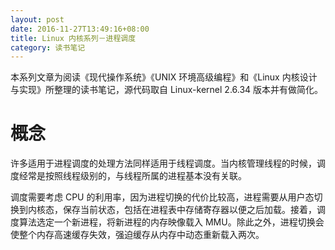 ```yaml
---
layout: post
date: 2016-11-27T13:49:16+08:00
title: Linux 内核系列－进程调度
category: 读书笔记
---
```


本系列文章为阅读《现代操作系统》《UNIX 环境高级编程》和《Linux 内核设计与实现》所整理的读书笔记，源代码取自 Linux-kernel 2.6.34 版本并有做简化。

# 概念

许多适用于进程调度的处理方法同样适用于线程调度。当内核管理线程的时候，调度经常是按照线程级别的，与线程所属的进程基本没有关联。

调度需要考虑 CPU 的利用率，因为进程切换的代价比较高，进程需要从用户态切换到内核态，保存当前状态，包括在进程表中存储寄存器以便之后加载。接着，调度算法选定一个新进程，将新进程的内存映像载入 MMU。除此之外，进程切换会使整个内存高速缓存失效，强迫缓存从内存中动态重新载入两次。